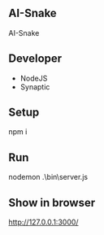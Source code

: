 ## AI-Snake
AI-Snake

## Developer
- NodeJS
- Synaptic

## Setup
npm i

## Run
nodemon .\bin\server.js

## Show in browser
http://127.0.0.1:3000/
